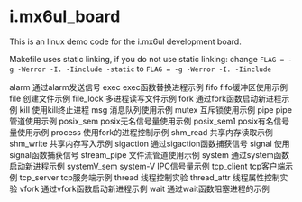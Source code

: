 # i.mx6ul_board
This is an linux demo code for the i.mx6ul development board.

Makefile uses static linking, if you do not use static linking:
  change `FLAG = -g -Werror -I. -Iinclude -static` to `FLAG = -g -Werror -I. -Iinclude`

alarm       通过alarm发送信号
exec        exec函数替换进程示例
fifo        fifo缓冲区使用示例
file        创建文件示例
file_lock   多进程读写文件示例
fork        通过fork函数启动新进程示例
kill        使用kill终止进程
msg         消息队列使用示例
mutex       互斥锁使用示例
pipe        pipe管道使用示例
posix_sem   posix无名信号量使用示例
posix_sem1  posix有名信号量使用示例
process     使用fork的进程控制示例
shm_read    共享内存读取示例
shm_write   共享内存写入示例
sigaction   通过sigaction函数捕获信号
signal      使用signal函数捕获信号
stream_pipe 文件流管道使用示例
system      通过system函数启动新进程示例
systemV_sem system-V IPC信号量示例
tcp_client  tcp客户端示例
tcp_server  tcp服务端示例
thread      线程控制实验
thread_attr 线程属性控制实验
vfork       通过vfork函数启动新进程示例
wait        通过wait函数阻塞进程的示例
